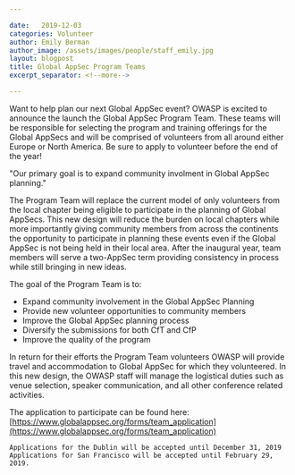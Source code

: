 ```yaml
---

date:   2019-12-03
categories: Volunteer
author: Emily Berman
author_image: /assets/images/people/staff_emily.jpg
layout: blogpost
title: Global AppSec Program Teams
excerpt_separator: <!--more-->

---
```


Want to help plan our next Global AppSec event? OWASP is excited to announce the launch the Global AppSec Program Team. These teams will be responsible for selecting the program and training offerings for the Global AppSecs and will be comprised of volunteers from all around either Europe or North America. Be sure to apply to volunteer before the end of the year!<!--more--> 

<p class="callout-mono right">"Our primary goal is to expand community involment in Global AppSec planning."</p>

The Program Team will replace the current model of only volunteers from the local chapter being eligible to participate in the planning of Global AppSecs. This new design will reduce the burden on local chapters while more importantly giving community members from across the continents the opportunity to participate in planning these events even if the Global AppSec is not being held in their local area. After the inaugural year, team members will serve a two-AppSec term providing consistency in process while still bringing in new ideas.

The goal of the Program Team is to:
- Expand community involvement in the Global AppSec Planning
- Provide new volunteer opportunities to community members
- Improve the Global AppSec planning process
- Diversify the submissions for both CfT and CfP
- Improve the quality of the program

In return for their efforts the Program Team volunteers OWASP will provide travel and accommodation to Global AppSec for which they volunteered. In this new design, the OWASP staff will manage the logistical duties such as venue selection, speaker communication, and all other conference related activities.

The application to participate can be found here: [https://www.globalappsec.org/forms/team_application](https://www.globalappsec.org/forms/team_application)

```
Applications for the Dublin will be accepted until December 31, 2019
Applications for San Francisco will be accepted until February 29, 2019.
````
